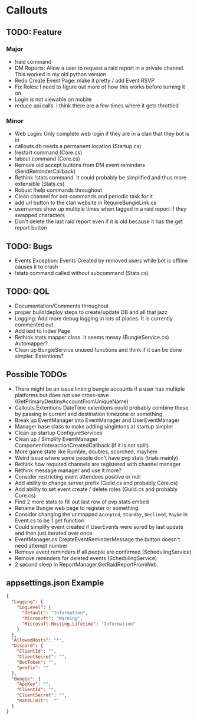 ﻿# Callouts


## TODO: Feature

### Major

* !raid command
* DM Reports: Allow a user to request a raid report in a private channel. This worked in my old python version
* Redo Create Event Page: make it pretty / add Event RSVP
* Fix Roles: I need to figure out more of how this works before turning it on.
* Login is not viewable on mobile
* reduce api calls. I think there are a few times where it gets throttled

### Minor

* Web Login: Only complete web login if they are in a clan that they bot is in
* callouts.db needs a permanent location (Startup.cs)
* !restart command (Core.cs)
* !about command (Core.cs)
* Remove old accept buttons from DM event reminders (SendReminderCallback)
* Rethink !stats command. It could probably be simplified and thus more extensible (Stats.cs)
* Robust !help commands throughout
* Clean channel for bot-commands and periodic task for it
* add url button to the clan website in RequireBungieLink.cs
* usernames show up multiple times when tagged in a raid report if they swapped characters
* Don't delete the last raid report even if it is old because it has the get report button

## TODO: Bugs

* Events Exception: Events Created by removed users while bot is offline causes it to crash
* !stats command called without subcommand (Stats.cs)

## TODO: QOL

* Documentation/Comments throughout
* proper build/deploy steps to create/update DB and all that jazz
* Logging: Add more debug logging in lots of places. It is currently commented out
* Add text to Index Page
* Rethink stats mapper class. It seems messy (BungieService.cs) Automapper?
* Clean up BungieService unused functions and think if it can be done simpler. Extentions?

## Possible TODOs

* There might be an issue linking bungie accounts if a user has multiple platforms but does not use cross-save (GetPrimaryDestinyAccountFromUniqueName)
* Callouts.Extentions DateTime extentions could probably combine these by passing in current and destination timezone or something
* Break up EventManager into EventManager and UserEventManager
* Manager base class to make adding singletons at startup simpler
* Clean up startup ConfigureServices
* Clean up / Simplify EventManager ComponentInteractionCreatedCallback (if it is not split)
* More game state like Rumble, doubles, scorched, mayhem
* Weird issue where some people don't have pvp stats (trials mainly)
* Rethink how required channels are registered with channel manager
* Rethink message manager and use it more?
* Consider restricting event attendees positive or null
* Add ability to change server prefix (Guild.cs and probably Core.cs)
* Add ability to set  event create / delete roles (Guild.cs and probably Core.cs)
* Find 2 more stats to fill out last row of pvp stats embed
* Rename Bungie web page to register or something
* Consider changing the unmapped `Accepted`, `Standby`, `Declined`, `Maybe` in Event.cs to be 1 get function
* Could simplify event created if UserEvents were sored by last update and then just iterated over once
* EventManager.cs CreateEventReminderMessage the button doesn't need attempt number
* Remove event reminders if all people are confirmed (SchedulingService)
* Remove reminders for deleted events (SchedulingService)
* 2 second sleep in ReportManager.GetRaidReportFromWeb.

## appsettings.json Example

```json
{
  "Logging": {
    "LogLevel": {
      "Default": "Information",
      "Microsoft": "Warning",
      "Microsoft.Hosting.Lifetime": "Information"
    }
  },
  "AllowedHosts": "*",
  "Discord": {
    "ClientId": "",
    "ClientSecret": "",
    "BotToken": "",
    "prefix": ""
  },
  "Bungie": {
    "ApiKey": "",
    "ClientId": "",
    "ClientSecret": "",
    "RateLimit":  ""
  }
}
```